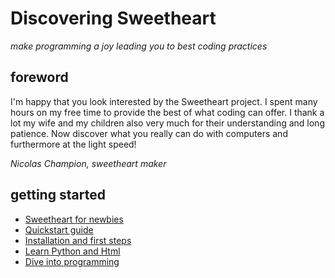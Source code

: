 # Discovering Sweetheart 
*make programming a joy leading you to best coding practices*

## foreword

I'm happy that you look interested by the Sweetheart project. I spent many hours on my free time to provide the best of what coding can offer. I thank a lot my wife and my children also very much for their understanding and long patience. Now discover what you really can do with computers and furthermore at the light speed!

 *Nicolas Champion, sweetheart maker*

 ## getting started

 + [Sweetheart for newbies](empty.html)
 + [Quickstart guide]()
 + [Installation and first steps]()
 + [Learn Python and Html]()
 + [Dive into programming]()
